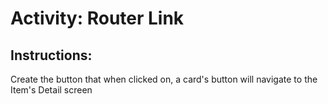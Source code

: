 # Activity: Router Link

## Instructions:

Create the button that when clicked on, a card's button will navigate to the Item's Detail screen

